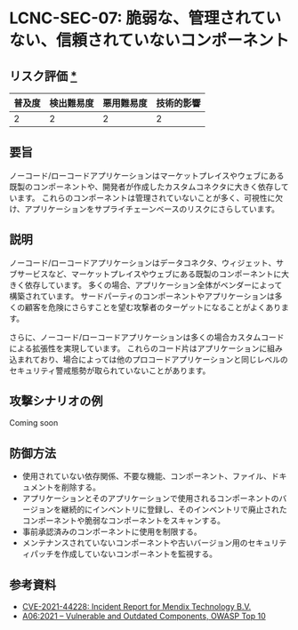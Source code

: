 # LCNC-SEC-07: 脆弱な、管理されていない、信頼されていないコンポーネント

## リスク評価 [*](https://owasp.org/www-project-top-ten/2017/Note_About_Risks)

| 普及度 | 検出難易度 | 悪用難易度 | 技術的影響 |
| --- | --- | --- | --- |
| 2 | 2 | 2 | 2 |

## 要旨

ノーコード/ローコードアプリケーションはマーケットプレイスやウェブにある既製のコンポーネントや、開発者が作成したカスタムコネクタに大きく依存しています。
これらのコンポーネントは管理されていないことが多く、可視性に欠け、アプリケーションをサプライチェーンベースのリスクにさらしています。

## 説明

ノーコード/ローコードアプリケーションはデータコネクタ、ウィジェット、サブサービスなど、マーケットプレイスやウェブにある既製のコンポーネントに大きく依存しています。
多くの場合、アプリケーション全体がベンダーによって構築されています。
サードパーティのコンポーネントやアプリケーションは多くの顧客を危険にさらすことを望む攻撃者のターゲットになることがよくあります。

さらに、ノーコード/ローコードアプリケーションは多くの場合カスタムコードによる拡張性を実現しています。
これらのコード片はアプリケーションに組み込まれており、場合によっては他のプロコードアプリケーションと同じレベルのセキュリティ警戒態勢が取られていないことがあります。

## 攻撃シナリオの例

Coming soon

## 防御方法

- 使用されていない依存関係、不要な機能、コンポーネント、ファイル、ドキュメントを削除する。
- アプリケーションとそのアプリケーションで使用されるコンポーネントのバージョンを継続的にインベントリに登録し、そのインベントリで廃止されたコンポーネントや脆弱なコンポーネントをスキャンする。
- 事前承認済みのコンポーネントに使用を制限する。
- メンテナンスされていないコンポーネントや古いバージョン用のセキュリティパッチを作成していないコンポーネントを監視する。

## 参考資料

- [CVE-2021-44228: Incident Report for Mendix Technology B.V.](https://status.mendix.com/incidents/8j5043my610c)
- [A06:2021 – Vulnerable and Outdated Components, OWASP Top 10](https://owasp.org/Top10/A06_2021-Vulnerable_and_Outdated_Components/)
